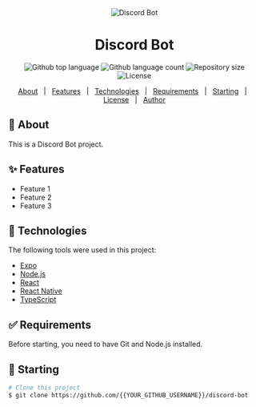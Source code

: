 <div align="center" id="top">
  <img src="./.github/app.gif" alt="Discord Bot" />
</div>

<h1 align="center">Discord Bot</h1>

<p align="center">
  <img alt="Github top language" src="https://img.shields.io/github/languages/top/{{YOUR_GITHUB_USERNAME}}/discord-bot?color=56BEB8">
  <img alt="Github language count" src="https://img.shields.io/github/languages/count/{{YOUR_GITHUB_USERNAME}}/discord-bot?color=56BEB8">
  <img alt="Repository size" src="https://img.shields.io/github/repo-size/{{YOUR_GITHUB_USERNAME}}/discord-bot?color=56BEB8">
  <img alt="License" src="https://img.shields.io/github/license/{{YOUR_GITHUB_USERNAME}}/discord-bot?color=56BEB8">
</p>

<p align="center">
  <a href="#dart-about">About</a> &#xa0; | &#xa0;
  <a href="#sparkles-features">Features</a> &#xa0; | &#xa0;
  <a href="#rocket-technologies">Technologies</a> &#xa0; | &#xa0;
  <a href="#white_check_mark-requirements">Requirements</a> &#xa0; | &#xa0;
  <a href="#checkered_flag-starting">Starting</a> &#xa0; | &#xa0;
  <a href="#memo-license">License</a> &#xa0; | &#xa0;
  <a href="https://github.com/{{YOUR_GITHUB_USERNAME}}" target="_blank">Author</a>
</p>

## :dart: About ##

This is a Discord Bot project.

## :sparkles: Features ##

- Feature 1
- Feature 2
- Feature 3

## :rocket: Technologies ##

The following tools were used in this project:

- [Expo](https://expo.io/)
- [Node.js](https://nodejs.org/en/)
- [React](https://pt-br.reactjs.org/)
- [React Native](https://reactnative.dev/)
- [TypeScript](https://www.typescriptlang.org/)

## :white_check_mark: Requirements ##

Before starting, you need to have Git and Node.js installed.

## :checkered_flag: Starting ##

```bash
# Clone this project
$ git clone https://github.com/{{YOUR_GITHUB_USERNAME}}/discord-bot